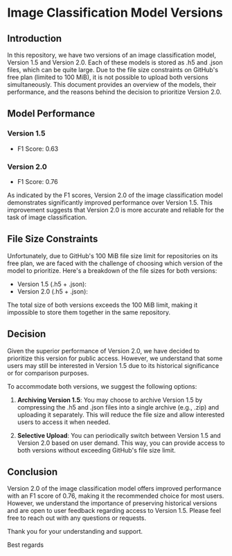 # Image Classification Model Versions

## Introduction

In this repository, we have two versions of an image classification model, Version 1.5 and Version 2.0. Each of these models is stored as .h5 and .json files, which can be quite large. Due to the file size constraints on GitHub's free plan (limited to 100 MiB), it is not possible to upload both versions simultaneously. This document provides an overview of the models, their performance, and the reasons behind the decision to prioritize Version 2.0.

## Model Performance

### Version 1.5
- F1 Score: 0.63

### Version 2.0
- F1 Score: 0.76

As indicated by the F1 scores, Version 2.0 of the image classification model demonstrates significantly improved performance over Version 1.5. This improvement suggests that Version 2.0 is more accurate and reliable for the task of image classification.

## File Size Constraints

Unfortunately, due to GitHub's 100 MiB file size limit for repositories on its free plan, we are faced with the challenge of choosing which version of the model to prioritize. Here's a breakdown of the file sizes for both versions:

- Version 1.5 (.h5 + .json): 
- Version 2.0 (.h5 + .json): 

The total size of both versions exceeds the 100 MiB limit, making it impossible to store them together in the same repository.

## Decision

Given the superior performance of Version 2.0, we have decided to prioritize this version for public access. However, we understand that some users may still be interested in Version 1.5 due to its historical significance or for comparison purposes.

To accommodate both versions, we suggest the following options:

1. **Archiving Version 1.5**: You may choose to archive Version 1.5 by compressing the .h5 and .json files into a single archive (e.g., .zip) and uploading it separately. This will reduce the file size and allow interested users to access it when needed.

2. **Selective Upload**: You can periodically switch between Version 1.5 and Version 2.0 based on user demand. This way, you can provide access to both versions without exceeding GitHub's file size limit.

## Conclusion

Version 2.0 of the image classification model offers improved performance with an F1 score of 0.76, making it the recommended choice for most users. However, we understand the importance of preserving historical versions and are open to user feedback regarding access to Version 1.5. Please feel free to reach out with any questions or requests.

Thank you for your understanding and support.

Best regards

